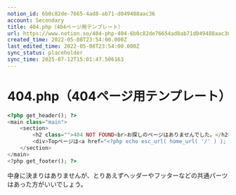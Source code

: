 ```yaml
---
notion_id: 6b0c82de-7665-4ad8-ab71-d049488aac36
account: Secondary
title: 404.php（404ページ用テンプレート）
url: https://www.notion.so/404-php-404-6b0c82de76654ad8ab71d049488aac36
created_time: 2022-05-08T23:54:00.000Z
last_edited_time: 2022-05-08T23:54:00.000Z
sync_status: placeholder
sync_time: 2025-07-12T15:01:47.506163
---
```

# 404.php（404ページ用テンプレート）

```php
<?php get_header(); ?>
<main class="main">
	<section>
		<h2 class="">404 NOT FOUND<br>お探しのページはありませんでした。</h2>
		<div>Topページは<a href="<?php echo esc_url( home_url( '/' ) ); ?>">こちら</a></div>
	</section>
</main>
<?php get_footer(); ?>
```
中身に決まりはありませんが、とりあえずヘッダーやフッターなどの共通パーツはあった方がいいでしょう。